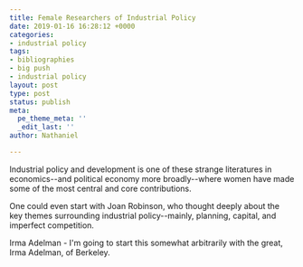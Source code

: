 ```yaml
---
title: Female Researchers of Industrial Policy
date: 2019-01-16 16:28:12 +0000
categories:
- industrial policy
tags:
- bibliographies
- big push
- industrial policy
layout: post
type: post
status: publish
meta:
  pe_theme_meta: ''
  _edit_last: ''
author: Nathaniel

---
```

Industrial policy and development is one of these strange literatures in economics--and political economy more broadly--where women have made some of the most central and core contributions.

  
One could even start with Joan Robinson, who thought deeply about the key themes surrounding industrial policy--mainly, planning, capital, and imperfect competition. 

Irma Adelman - I'm going to start this somewhat arbitrarily with the great, Irma Adelman, of Berkeley. 